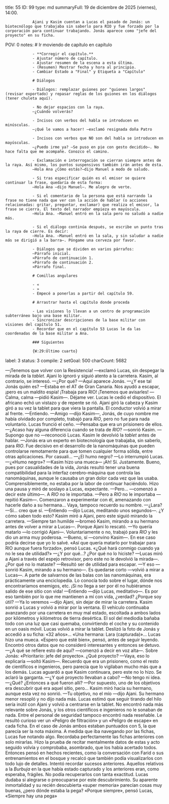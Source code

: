 title:          55
ID:             99
type:           md
summaryFull:    19 de diciembre de 2025 (viernes), 14:00.
                
                Ajani y Kasim cuentan a Lucas el pasado de Jonás: un biotecnólogo que trabajaba sin saberlo para RIO y fue forzado por la corporación para continuar trabajando. Jonás aparece como "jefe del proyecto" en su ficha.
POV:            0
notes:          # Ir moviendo de capítulo en capítulo
                
                - **Corregir el capítulo.**
                - Ajustar número de capítulo.
                - Ajustar resumen de la escena a esta última.
                - (Resumen) Mostrar fecha y hora al principio.
                - Cambiar Estado a "Final" y Etiqueta a "Capítulo"
                
                # Diálogos
                
                - Diálogos: remplazar guiones por "guiones largos" (revisar exportado) y repasar reglas de los guiones en los diálogos (tener chuleta aquí).
                
                - No dejar espacios con la raya.
                —¿Cuándo volverás?
                
                - Incisos con verbos del habla se introducen en minúsculas.
                —¡Qué le vamos a hacer! —exclamó resignada doña Patro
                
                - Incisos con verbos que NO son del habla se introducen en mayúsculas.
                —¿Puedo irme ya? —Se puso en pie con gesto decidido—. No hace falta que me acompañe. Conozco el camino.
                
                - Exclamación e interrogación se cierran siempre antes de la raya. Así mismo, los puntos suspensivos también irán antes de ésta.
                —Hola Ana ¿Cómo estás?—dijo Manuel a modo de saludo.
                
                - Si tras especificar quién es el emisor se quiere continuar la frase, quedaría de esta forma:
                —Hola Ana —dijo Manuel—. Me alegro de verte.
                
                - Si el comentario de la persona que está narrando la frase no tiene nada que ver con la acción de hablar (o acciones relacionadas: gritar, preguntar, exclamar) que realiza el emisor, la frase se cierra. El texto del narrador empieza en mayúscula.
                —Hola Ana. —Manuel entró en la sala pero no saludó a nadie más.
                
                - Si el diálogo continúa después, se escribe un punto tras la raya de cierre. Es decir:
                —Hola Ana. —Manuel entró en la sala, y sin saludar a nadie más se dirigió a la barra—. Póngame una cerveza por favor.
                
                - Diálogos que se dividen en varios párrafos:
                —Párrafo inicial.
                »Párrafo de continuación 1.
                »Párrafo de continuación 2.
                »Párrafo final.
                
                # Comillas angulares
                
                - «
                - »
                - Empecé a ponerlas a partir del capítulo 59.
                
                # Arrastrar hasta el capítulo donde proceda
                
                - Las visiones lo llevan a un centro de programación subterráneo bajo una base militar.
                - Sincronizar descripciones de la base militar con visiones del capítulo 51.
                - Recordar que en el capítulo 53 Lucas le da las coordenadas de la base militar a Ana.
                
                ### Siguientes
                
                {W:29:Último cuarto}
label:          3
status:         3
compile:        2
setGoal:        500
charCount:      5682


—¡Tenemos que volver con la Resistencia! —exclamó Lucas, sin despegar la mirada de la *tablet*.
Ajani lo ignoró y siguió atento a la carretera. Kasim, al contrario, se interesó.
—¿Por qué?
—Aquí aparece Jonás.
—¿Y ese tal Jonás quién es?
—Estaba en el AT de Gran Canaria. Nos ayudó a escapar, ¡pero es un maldito espía! ¡Trabaja para RIO! ¡Tenemos que avisarles!
—Calma, calma —pidió Kasim—. Déjame ver.
Lucas le cedió el dispositivo. El africano echó un vistazo y de repente se rió. Ajani giró la cabeza y Kasim giró a su vez la tablet para que viera la pantalla. El conductor volvió a mirar al frente.
—Entiendo.
—Amigo —dijo Kasim—, Jonás, de cuyo nombre me había olvidado por completo, trabajó para *RIO*, pero no fue para nada voluntario.
Lucas frunció el ceño.
—Pensaba que era un prisionero de ellos.
—¿Acaso hay alguna diferencia cuando se trata de *RIO*? —sonrió Kasim.
—Supongo que no —reconoció Lucas.
Kasim le devolvió la *tablet* antes de hablar.
—Jonás era un experto en biotecnología que trabajaba, sin saberlo, para *RIO*. Fue decisivo en el desarrollo de la nanomáquinas que pueden controlarse remotamente para que tomen cualquier forma sólida, entre otras aplicaciones. Por casuali...
—¿El humo negro? —Lo interrumpió Lucas.
—¿«Humo negro»? —Kasim hizo una mueca— ¡Ah! Sí. Justamente. Bueno, pues por casualidades de la vida, Jonás resultó tener una buena compatibilidad para la interfaz cerebro-máquina que controla las nanomáquinas, aunque le causaba un gran dolor cada vez que las usaba. Comprensiblemente, no estaba por la labor de continuar haciéndolo.
Hizo una pausa y miró de soslayo a Lucas, expectante.
—Pero... —comenzó a decir este último—. A *RIO* no le importaba.
—Pero a *RIO* no le importaba —repitió Kasim—. Comenzaron a experimentar con él, amenazando con hacerle daño a su hermana... Vaya, tampoco recuerdo su nombre.
—¿Lara?
—Sí... creo que sí.
—Entiendo —dijo Lucas, meditando unos segundos—. ¿Y cómo saben todo esto?
Kasim miró a Ajani, pero este siguió mirando la carretera.
—Siempre tan humilde —bromeó Kasim, mirando a su hermano antes de volver a mirar a Lucas—. Porque Ajani lo rescató.
—Yo quería matarlo —lo corrigió Ajani—. Voluntariamente o no, trabajó para *RIO* y les dio un arma muy poderosa.
—Bueno, sí —convino Kasim—. En ese caso podría decirse que yo lo salvé.
«Así que quería matarlo por trabajar para RIO aunque fuera forzado», pensó Lucas. «¿Qué hará conmigo cuando ya no le sea de utilidad?»
—¿Y por qué...? ¿Por qué no lo hiciste? —Lucas miró a Ajani a través del espejo retrovisor, pero este no le devolvió la mirada—. ¿Por qué no lo mataste?
—Resultó ser de utilidad para escapar.
—Y eso —sonrió Kasim, mirando a su hermano—. Es quedarse corto —volvió a mirar a Lucas—. A parte de salvarnos de las balas con las nanomáquinas, era prácticamente una enciclopedia. Lo conocía todo sobre el lugar, dónde nos encontraríamos enemigos, etc. ¡Si no llega a ser por él no hubiéramos salido de ese sitio con vida!
—Entiendo —dijo Lucas, meditativo—. Es por eso también por lo que me mantienen a mí con vida, ¿verdad? ¿Porque soy útil?
—Ya lo veremos —dijo Ajani, sin dejar de mirar la carretera.
Kasim sonrió a Lucas y volvió a mirar por la ventana.
El vehículo continuaba avanzando por una carretera en muy mal estado, escoltada a ambos lados por kilómetros y kilómetros de tierra desértica. El sol del mediodía bañaba todo con una luz que casi quemaba, convirtiendo el coche y su contenido en un oasis móvil.
Lucas volvió a mirar la tablet. Deslizó la foto de Jonás y accedió a su ficha: «32 años»... «Una hermana: Lara (capturada)»...
Lucas hizo una mueca. «Espero que esté bien», pensó, antes de seguir leyendo. Encontró otros datos que no consideró interesantes y entonces se detuvo.
—¿A qué se refiere esto de aquí? —comenzó a decir en voz alta—. Sobre Jonás: «Prioritario: jefe del proyecto». ¿Qué proyecto?
—Vaya, eso lo explicaría —soltó Kasim—. Recuerdo que era un prisionero, como el resto de científicos e ingenieros, pero parecía que lo vigilaban mucho más que a los demás.
Lucas aguardó a que Kasim continuara, pero este no lo hizo. Se aclaró la garganta.
—¿Y qué proyecto llevaban a cabo?
—No tengo ni idea.
—¿Qué? ¿Entonces a qué fueron allí?
—Por supuesto, uno de los objetivos era descubrir qué era aquel sitio, pero...
Kasim miró hacia su hermano, aunque esta vez no sonrió.
—Tu objetivo, no el mío —dijo Ajani.
Su hermano menor resopló y no dijo nada más.
Lucas estimó que seguir tirando del hilo sería inútil con Ajani y volvió a centrarse en la tablet. No encontró nada más relevante sobre Jonás, y los otros científicos e ingenieros no le sonaban de nada. Entre el personal de seguridad tampoco encontró nada reseñable. Le resultó curioso ver un «Peligro de filtración» y un «Peligro de escape» en cada ficha. En el caso de Jonás ambos estaban puntuados con 5, la que parecía ser la nota máxima.
A medida que iba navegando por las fichas, Lucas fue notando algo. Recordaba perfectamente las fichas anteriores con solo mirarlas. Hizo la prueba de recitar mentalmente datos de estas y acto seguido volvía y comprobaba, asombrado, que los había acertado todos.
Entonces pensó en hechos recientes, como la conversación con Farid o sus entrenamientos en el bosque y recalcó que también podía visualizarlos con todo lujo de detalles.
Intentó recordar sucesos anteriores.
Aquellos relativos a la *Burbuja* en la que había estado capturado y los anteriores eran, como esperaba, frágiles. No podía recuperarlos con tanta exactitud.
Lucas dudaba si alegrarse o preocuparse por este descubrimiento. Su aparente inmortalidad y su recién descubierta «super memoria» parecían cosas muy buenas, ¿pero dónde estaba la pega?
«Porque siempre», pensó Lucas, «Siempre hay una pega»